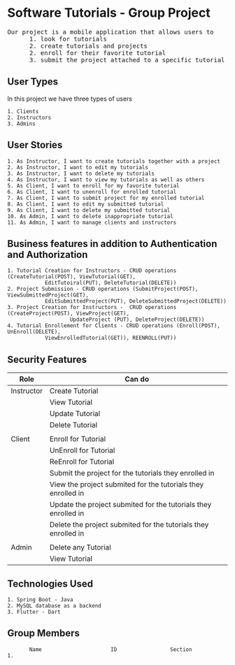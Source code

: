 # Software Tutorials - Group Project
<pre>
Our project is a mobile application that allows users to 
      1. look for tutorials
      2. create tutorials and projects
      2. enroll for their favorite tutorial
      3. submit the project attached to a specific tutorial track
</pre>


## User Types

In this project we have three types of users

	1. Clients
	2. Instructors
	3. Admins


## User Stories

    1. As Instructor, I want to create tutorials together with a project
    2. As Instructor, I want to edit my tutorials
    3. As Instructor, I want to delete my tutorials
    4. As Instructor, I want to view my tutorials as well as others
    5. As Client, I want to enroll for my favorite tutorial
    6. As Client, I want to unenroll for enrolled tutorial
    7. As Client, I want to submit project for my enrolled tutorial
    8. As Client, I want to edit my submitted tutorial
    9. As Client, I want to delete my submitted tutorial
    10. As Admin, I want to delete inappropriate tutorial
    11. As Admin, I want to manage clients and instructors



## Business features in addition to Authentication and Authorization

    1. Tutorial Creation for Instructors - CRUD operations (CreateTutorial(POST), ViewTutorial(GET), 
    			EditTutoiral(PUT), DeleteTutorial(DELETE))
    2. Project Submission - CRUD operations (SubmitProject(POST),  ViewSubmittedProject(GET), 
    			EditSubmittedProject(PUT), DeleteSubmittedProject(DELETE))
    3. Project Creation for Instructors -  CRUD operations (CreateProject(POST), ViewProject(GET), 
                        UpdateProject (PUT), DeleteProject(DELETE))
    4. Tutorial Enrollement for Clients - CRUD operations (Enroll(POST), UnEnroll(DELETE), 
    			ViewEnrolledTutorial(GET)), REENROLL(PUT))




## Security Features

| Role  	| Can do 							    |
| ------------- | ----------------------------------------------------------------- |
| Instructor    | Create Tutorial  						    |
|               | View Tutorial  						    |
|               | Update Tutorial  						    |
|               | Delete Tutorial  						    |
|										    |
| Client        | Enroll for Tutorial  						    |
|               | UnEnroll for Tutorial  					    |
|               | ReEnroll for Tutorial  					    |
|               | Submit the project for the tutorials they enrolled in  	    |
|               | View the project submited for the tutorials they enrolled in      |
|               | Update the project submited for the tutorials they enrolled in    |
|               | Delete the project submited for the tutorials they enrolled in    |
|										    |
| Admin         | Delete any Tutorial  						    |
|               | View Tutorial  						    |


 
## Technologies Used

	1. Spring Boot - Java
	2. MySQL database as a backend
  	3. Flutter - Dart


      
## Group Members

           Name                      ID                 Section
	1.
